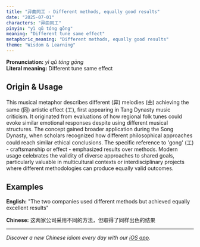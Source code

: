 ```yaml
---
title: "异曲同工 - Different methods, equally good results"
date: "2025-07-01"
characters: "异曲同工"
pinyin: "yì qǔ tóng gōng"
meaning: "Different tune same effect"
metaphoric_meaning: "Different methods, equally good results"
theme: "Wisdom & Learning"
---
```


**Pronunciation:** *yì qǔ tóng gōng*  
**Literal meaning:** Different tune same effect

## Origin & Usage

This musical metaphor describes different (异) melodies (曲) achieving the same (同) artistic effect (工), first appearing in Tang Dynasty music criticism. It originated from evaluations of how regional folk tunes could evoke similar emotional responses despite using different musical structures. The concept gained broader application during the Song Dynasty, when scholars recognized how different philosophical approaches could reach similar ethical conclusions. The specific reference to 'gong' (工) - craftsmanship or effect - emphasized results over methods. Modern usage celebrates the validity of diverse approaches to shared goals, particularly valuable in multicultural contexts or interdisciplinary projects where different methodologies can produce equally valid outcomes.

## Examples

**English:** "The two companies used different methods but achieved equally excellent results"

**Chinese:** 这两家公司采用不同的方法，但取得了同样出色的结果

---

*Discover a new Chinese idiom every day with our [iOS app](https://apps.apple.com/us/app/daily-chinese-idioms/id6670238264).*
